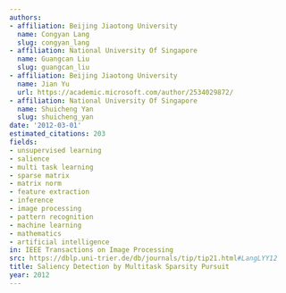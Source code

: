 ```yaml
---
authors:
- affiliation: Beijing Jiaotong University
  name: Congyan Lang
  slug: congyan_lang
- affiliation: National University Of Singapore
  name: Guangcan Liu
  slug: guangcan_liu
- affiliation: Beijing Jiaotong University
  name: Jian Yu
  url: https://academic.microsoft.com/author/2534029872/
- affiliation: National University Of Singapore
  name: Shuicheng Yan
  slug: shuicheng_yan
date: '2012-03-01'
estimated_citations: 203
fields:
- unsupervised learning
- salience
- multi task learning
- sparse matrix
- matrix norm
- feature extraction
- inference
- image processing
- pattern recognition
- machine learning
- mathematics
- artificial intelligence
in: IEEE Transactions on Image Processing
src: https://dblp.uni-trier.de/db/journals/tip/tip21.html#LangLYY12
title: Saliency Detection by Multitask Sparsity Pursuit
year: 2012
---
```

